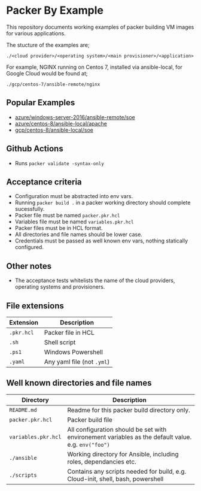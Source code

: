 # Packer By Example
This repository documents working examples of packer building VM images for various applications.

The stucture of the examples are;
```
./<cloud provider>/<operating system>/<main provisioner>/<application>
```

For example, NGINX running on Centos 7, installed via ansible-local, for Google Cloud would be found at;
```
./gcp/centos-7/ansible-remote/nginx
```

## Popular Examples
- [azure/windows-server-2016/ansible-remote/soe](./azure/windows-server-2016/ansible-remote/soe)
- [azure/centos-8/ansible-local/apache](./azure/centos-8/ansible-local/apache)
- [gcp/centos-8/ansible-local/soe](./gcp/centos-8/ansible-local/soe)


## Github Actions
- Runs `packer validate -syntax-only`

## Acceptance criteria
- Configuration must be abstracted into env vars.
- Running `packer build .` in a packer working directory should complete sucessfully.
- Packer file must be named `packer.pkr.hcl`
- Variables file must be named `variables.pkr.hcl`
- Packer files must be in HCL format.
- All directories and file names should be lower case.
- Credentials must be passed as well known env vars, nothing statically configured.

## Other notes
- The acceptance tests whitelists the name of the cloud providers, operating systems and provisioners.

## File extensions
| Extension  | Description |
| ------------- | ------------- |
| `.pkr.hcl`  | Packer file in HCL |
| `.sh`  | Shell script  |
| `.ps1`  | Windows Powershell  |
| `.yaml` | Any yaml file (not `.yml`) |

## Well known directories and file names
| Directory | Description |
| --------- | ----------- |
| `README.md` | Readme for this packer build directory only. | 
| `packer.pkr.hcl` | Packer build file |
| `variables.pkr.hcl` | All configuration should be set with environement variables as the default value. e.g. `env("foo")` |
| `./ansible` | Working directory for Ansible, including roles, dependancies etc. |
| `./scripts` | Contains any scripts needed for build, e.g. Cloud-init, shell, bash, powershell |
